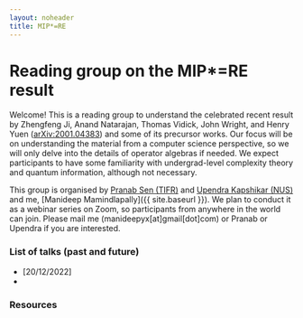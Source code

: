 ```yaml
---
layout: noheader
title: MIP*=RE
---
```


# Reading group on the MIP*=RE result

Welcome! This is a reading group to understand the celebrated recent result by Zhengfeng Ji, Anand Natarajan, Thomas Vidick, John Wright, and Henry Yuen ([arXiv:2001.04383](https://arxiv.org/abs/2001.04383)) and some of its precursor works. Our focus will be on understanding the material from a computer science perspective, so we will only delve into the details of operator algebras if needed. We expect participants to have some familiarity with undergrad-level complexity theory and quantum information, although not necessary.

This group is organised by [Pranab Sen (TIFR)](https://www.tcs.tifr.res.in/~pgdsen/) and [Upendra Kapshikar (NUS)](https://www.quantumlah.org/people/profile/Upendra) and me, [Manideep Mamindlapally]({{ site.baseurl }}). We plan to conduct it as a webinar series on Zoom, so participants from anywhere in the world can join. Please mail me (manideepyx[at]gmail[dot]com) or Pranab or Upendra if you are interested.

### List of talks (past and future)
 - [20/12/2022] 
 - 

### Resources
